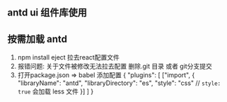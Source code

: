 ## antd ui 组件库使用

## 按需加载 antd
   1. npm install eject  拉去react配置文件
   2. 报错问题: 关于文件被修改无法拉去配置 删除.git 目录 或者 git分支提交
   3. 打开package.json => babel 添加配置
    {
      "plugins": [
        ["import", {
          "libraryName": "antd",
          "libraryDirectory": "es",
          "style": "css" // `style: true` 会加载 less 文件
        }]
      ]
    }